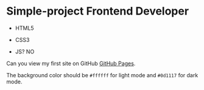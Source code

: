 # Simple-project Frontend Developer
- HTML5
* CSS3
+ JS? NO

Can you view my first site on GitHub [GitHub Pages](https://krabika.github.io/Simple-project/).

The background color should be `#ffffff` for light mode and `#0d1117` for dark mode.
